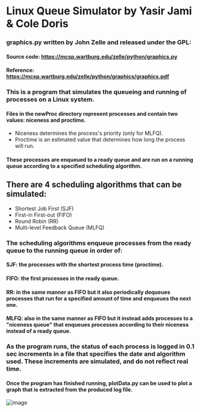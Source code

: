 # Linux Queue Simulator by Yasir Jami & Cole Doris
### graphics.py written by John Zelle and released under the GPL:
#### Source code: https://mcsp.wartburg.edu/zelle/python/graphics.py
#### Reference: https://mcsp.wartburg.edu/zelle/python/graphics/graphics.pdf

### This is a program that simulates the queueing and running of processes on a Linux system.

#### Files in the newProc directory represent processes and contain two values: niceness and proctime.
- Niceness determines the process's priority (only for MLFQ).
- Proctime is an estimated value that determines how long the process will run.

#### These processes are enqueued to a ready queue and are run on a running queue according to a specified scheduling algorithm.

## There are 4 scheduling algorithms that can be simulated:
- Shortest Job First (SJF)
- First-in First-out (FIFO)
- Round Robin (RR)
- Multi-level Feedback Queue (MLFQ)

### The scheduling algorithms enqueue processes from the ready queue to the running queue in order of:
#### SJF: the processes with the shortest process time (proctime).
#### FIFO: the first processes in the ready queue.
#### RR: in the same manner as FIFO but it also periodically dequeues processes that run for a specified amount of time and enqueues the next one.
#### MLFQ: also in the same manner as FIFO but it instead adds processes to a "niceness queue" that enqueues processes according to their niceness instead of a ready queue.

### As the program runs, the status of each process is logged in 0.1 sec increments in a file that specifies the date and algorithm used. These increments are simulated, and do not reflect real time. 

#### Once the program has finished running, plotData.py can be used to plot a graph that is extracted from the produced log file.

![image](https://github.com/Yasir-Jami/360-Project/assets/73759953/fbfe1265-eb47-45c2-ae51-637555b3a721)
